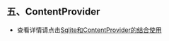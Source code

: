 ## 五、ContentProvider

* 查看详情请点击[Sqlite和ContentProvider的结合使用](https://github.com/nullWolf007/Android/blob/master/%E8%BF%9B%E9%98%B6/Sqlite%E5%92%8CContentProvider.md)